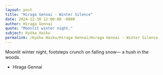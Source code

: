 ```yaml
---
layout: post
title: "Hiraga Gennai - Winter Silence"
date: 2024-12-30 12:00:00 -0000
author: Hiraga Gennai
quote: "Moonlit winter night,"
subject: Kyōka Haiku
permalink: /Kyōka Haiku/Hiraga Gennai/Hiraga Gennai - Winter Silence
---
```


Moonlit winter night,
footsteps crunch on falling snow—
a hush in the woods.

- Hiraga Gennai

